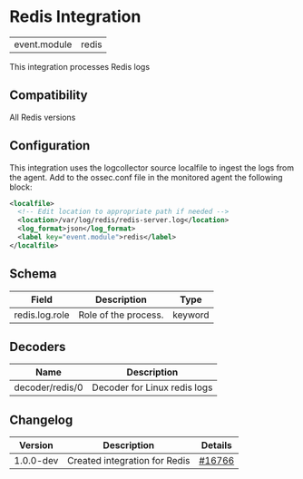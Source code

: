 # Redis Integration


|   |   |
|---|---|
| event.module | redis |

This integration processes Redis logs

## Compatibility

All Redis versions

## Configuration

This integration uses the logcollector source localfile to ingest the logs from the agent. Add to the ossec.conf file in the monitored agent the following block:

```xml
<localfile>
  <!-- Edit location to appropriate path if needed -->
  <location>/var/log/redis/redis-server.log</location>
  <log_format>json</log_format>
  <label key="event.module">redis</label>
</localfile>
```

## Schema

| Field | Description | Type |
|---|---|---|
| redis.log.role | Role of the process. | keyword |
## Decoders

| Name | Description |
|---|---|
| decoder/redis/0 | Decoder for Linux redis logs |
## Changelog

| Version | Description | Details |
|---|---|---|
| 1.0.0-dev | Created integration for Redis | [#16766](#) |
